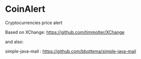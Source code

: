 # CoinAlert
Cryptocurrencies price alert

Based on XChange: https://github.com/timmolter/XChange

and also:

simple-java-mail : https://github.com/bbottema/simple-java-mail
